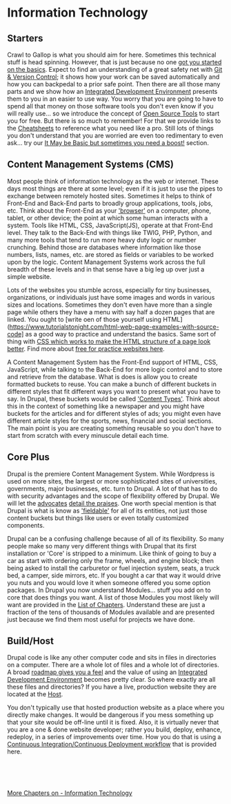 
# Information Technology

## Starters

Crawl to Gallop is what you should aim for here.  Sometimes this technical stuff is head spinning.  However, that is just because no one [got you started on the basics](Novice.md).  Expect to find an understanding of a great safety net with [Git & Version Control](../book/gitbasics.md); it shows how your work can be saved automatically and how you can backpedal to a prior safe point.    Then there are all those many parts and we show how an [Integrated Development Environment](../book/ide.md) presents them to you in an easier to use way.   You worry that you are going to have to spend all that money on those software tools you don't even know if you will really use… so we introduce the concept of [Open Source Tools](../book/opensource.md) to start you for free.  But there is so much to remember!  For that we provide links to the [Cheatsheets](../book/cheats.md) to reference what you need like a pro.  Still lots of things you don't understand that you are worried are even too redimentary to even ask… try our [It May be Basic but sometimes you need a boost!](../book/Novice.md) section.  

## Content Management Systems (CMS)

Most people think of information technology as the web or internet.  These days most things are there at some level; even if it is just to use the pipes to exchange between remotely hosted sites. Sometimes it helps to think of Front-End and Back-End parts to broadly group applications, tools, jobs, etc. Think about the Front-End as your ['browser']( https://en.wikipedia.org/wiki/Web_browser) on a computer, phone, tablet, or other device; the point at which some human interacts with a system.  Tools like HTML, CSS, JavaScript(JS), operate at that Front-End level.  They talk to the Back-End with things like TWIG, PHP, Python, and many more tools that tend to run more heavy duty logic or number crunching.  Behind those are databases where information like those numbers, lists, names, etc. are stored as fields or variables to be worked upon by the logic.   Content Management Systems work across the full breadth of these levels and in that sense have a big leg up over just a simple website.

Lots of the websites you stumble across, especially for tiny businesses, organizations, or individuals just have some images and words in various sizes and locations.  Sometimes they don't even have more than a single page while others they have a menu with say half a dozen pages that are linked.  You ought to [write oen of those yourself using HTML](https://www.tutorialstonight.com/html-web-page-examples-with-source-code] as a good way to practice and understand the basics.   Same sort of thing with [CSS which works to make the HTML structure of a page look better](https://www.tutorialstonight.com/how-to-use-css-in-html).  Find more about [free for practice websites here](../book/hosting.md#a-free-static-website-for-practice).

A Content Management System has the Front-End support of HTML, CSS, JavaScript, while talking to the Back-End for more logic control and to store and retrieve from the database.   What is does is allow you to create formatted buckets to reuse.  You can make a bunch of different buckets in different styles that fit different ways you want to present what you have to say.  In Drupal, these buckets would be called ['Content Types'](https://www.youtube.com/watch?v=soQ6N7oVkI0).   Think about this in the context of something like a newspaper and you might have buckets for the articles and for different styles of ads; you might even have different article styles for the sports, news, financial and social sections.  The main point is you are creating something reusable so you don't have to start from scratch with every minuscule detail each time. 

## Core Plus

Drupal is the premiere Content Management System.   While Wordpress is used on more sites, the largest or more sophisticated sites of universities, governments, major businesses, etc. turn to Drupal.  A lot of that has to do with security advantages and the scope of flexibility offered by Drupal.  We will let the [advocates]( https://www.digitalpolygon.com/blog/top-benefits-of-drupal) [detail the praises](https://www.drupal.org/docs/7/understanding-drupal/what-are-some-of-the-commonly-advantages-of-drupal).  One worth special mention is that Drupal is what is know as ['fieldable'](https://www.drupal.org/docs/7/api/entity-api/an-introduction-to-entities) for all of its entities, not just those content buckets but things like users or even totally customized components.  

Drupal can be a confusing challenge because of all of its flexibility.  So many people make so many very different things with Drupal that its first installation or 'Core' is stripped to a minimum.  Like think of going to buy a car as start with ordering only the frame, wheels, and engine block; then being asked to install the carburetor or fuel injection system, seats, a truck bed, a camper, side mirrors, etc.  If you bought a car that way it would drive you nuts and you would love it when someone offered you some option packages.  In Drupal you now understand Modules… stuff you add on to core that does things you want.  A list of those Modules you most likely will want are provided in the [List of Chapters](book/chapters.md#drupal-modules).  Understand these are just a fraction of the tens of thousands of Modules available and are presented just because we find them most useful for projects we have done.


## Build/Host

Drupal code is like any other computer code and sits in files in directories on a computer.  There are a whole lot of files and a whole lot of directories.  A broad [roadmap gives you a feel](../cicd/directorymap.md) and the value of using an [Integrated Development Environment](../book/ide.md) becomes pretty clear.   So where exactly are all these files and directories?  If you have a live, production website they are located at the [Host](../book/hosting.md).

You don't typically use that hosted production website as a place where you directly make changes.  It would be dangerous if you mess something up that your site would be off-line until it is fixed.  Also, it is virtually never that you are a one & done website developer; rather you build, deploy, enhance, redeploy, in a series of improvements over time.  How you do that is using a [Continuous Integration/Continuous Deployment workflow](../book/drupalcicd.md) that is provided here.


<br>
<br>
<br>

[More Chapters on - Information Technology](../chapters.md#information-technology)
